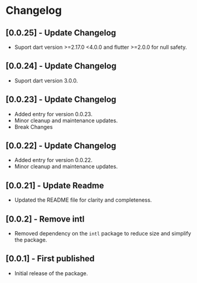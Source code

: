 # Changelog

## [0.0.25] - Update Changelog
- Suport dart version >=2.17.0 <4.0.0 and flutter  >=2.0.0 for null safety.

## [0.0.24] - Update Changelog
- Suport dart version 3.0.0.

## [0.0.23] - Update Changelog
- Added entry for version 0.0.23.
- Minor cleanup and maintenance updates.
- Break Changes

## [0.0.22] - Update Changelog
- Added entry for version 0.0.22.
- Minor cleanup and maintenance updates.

## [0.0.21] - Update Readme
- Updated the README file for clarity and completeness.

## [0.0.2] - Remove intl
- Removed dependency on the `intl` package to reduce size and simplify the package.

## [0.0.1] - First published
- Initial release of the package.

